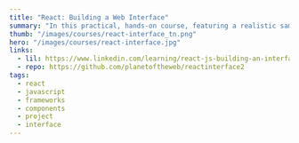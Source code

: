 ```yaml
---
title: "React: Building a Web Interface"
summary: "In this practical, hands-on course, featuring a realistic sample project that showcases the strengths of React: an online appointment scheduling tool."
thumb: "/images/courses/react-interface_tn.png"
hero: "/images/courses/react-interface.jpg"
links:
  - lil: https://www.linkedin.com/learning/react-js-building-an-interface-2
  - repo: https://github.com/planetoftheweb/reactinterface2
tags:
  - react
  - javascript
  - frameworks
  - components
  - project
  - interface
---
```

